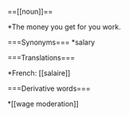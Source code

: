 ==[[noun]]==

*The money you get for you work.

===Synonyms===
*salary

===Translations===

*French: [[salaire]]

===Derivative words===

*[[wage moderation]]